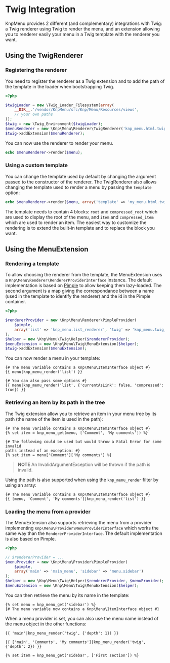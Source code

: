 Twig Integration
================

KnpMenu provides 2 different (and complementary) integrations with Twig:
a Twig renderer using Twig to render the menu, and an extension allowing
you to renderer easily your menu in a Twig template with the renderer you
want.

Using the TwigRenderer
-----------------------

### Registering the renderer

You need to register the renderer as a Twig extension and to add the path
of the template in the loader when bootstrapping Twig.

```php
<?php

$twigLoader = new \Twig_Loader_Filesystem(array(
    __DIR__.'/vendor/KnpMenu/src/Knp/Menu/Resources/views',
    // your own paths
));
$twig = new \Twig_Environment($twigLoader);
$menuRenderer = new \Knp\Menu\Renderer\TwigRenderer('knp_menu.html.twig');
$twig->addExtension($menuRenderer);
```

You can now use the renderer to render your menu.

```php
echo $menuRenderer->render($menu);
```

### Using a custom template

You can change the template used by default by changing the argument passed
to the constructor of the renderer.
The TwigRenderer also allows changing the template used to render a menu by
passing the `template` option:

```php
echo $menuRenderer->render($menu, array('template' => 'my_menu.html.twig'));
```

The template needs to contain 4 blocks: `root` and `compressed_root` which
are used to display the root of the menu, and `item` and `compressed_item`
which are used to render an item. The easiest way to customize the rendering
is to extend the built-in template and to replace the block you want.

Using the MenuExtension
-----------------------

### Rendering a template

To allow choosing the renderer from the template, the MenuExtension uses
a `Knp\Menu\Renderer\RendererProviderInterface` instance.
The default implementation is based on [Pimple](http://pimple-project.org/)
to allow keeping them lazy-loaded. The second argument is a map giving the
correspondance between a name (used in the template to identify the renderer)
and the id in the Pimple container.

```php
<?php

$rendererProvider = new \Knp\Menu\Renderer\PimpleProvider(
    $pimple,
    array('list' => 'knp_menu.list_renderer', 'twig' => 'knp_menu.twig_renderer')
);
$helper = new \Knp\Menu\Twig\Helper($rendererProvider);
$menuExtension = new \Knp\Menu\Twig\MenuExtension($helper);
$twig->addExtension($menuExtension);
```

You can now render a menu in your template:

```jinja
{# The menu variable contains a Knp\Menu\ItemInterface object #}
{{ menu|knp_menu_render('list') }}

{# You can also pass some options #}
{{ menu|knp_menu_render('list', {'currentAsLink': false, 'compressed': true}) }}
```

### Retrieving an item by its path in the tree

The Twig extension allow you to retrieve an item in your menu tree by its
path (the name of the item is used in the path):

```jinja
{# The menu variable contains a Knp\Menu\ItemInterface object #}
{% set item = knp_menu_get(menu, ['Comment', 'My comments']) %}

{# The following could be used but would throw a Fatal Error for some invalid
paths instead of an exception: #}
{% set item = menu['Comment']['My comments'] %}
```

>**NOTE**
>An InvalidArgumentException will be thrown if the path is invalid.

Using the path is also supported when using the `knp_menu_render` filter
by using an array:

```jinja
{# The menu variable contains a Knp\Menu\ItemInterface object #}
{{ [menu, 'Comment', 'My comments']|knp_menu_render('list') }}
```

### Loading the menu from a provider

The MenuExtension also supports retrieving the menu from a provider implementing
`Knp\Menu\Provider\MenuProviderInterface` which works the same way than the
`RendererProviderInterface`. The default implementation is also based on
Pimple.

```php
<?php

// $rendererProvider = ...
$menuProvider = new \Knp\Menu\Provider\PimpleProvider(
    $pimple,
    array('main' => 'main_menu', 'sidebar' => 'menu.sidebar')
);
$helper = new \Knp\Menu\Twig\Helper($rendererProvider, $menuProvider);
$menuExtension = new \Knp\Menu\Twig\MenuExtension($helper);
```

You can then retrieve the menu by its name in the template:

```jinja
{% set menu = knp_menu_get('sidebar') %}
{# The menu variable now contains a Knp\Menu\ItemInterface object #}
```

When a menu provider is set, you can also use the menu name instead of the
menu object in the other functions:

```jinja
{{ 'main'|knp_menu_render('twig', {'depth': 1}) }}

{{ ['main', 'Comments', 'My comments']|knp_menu_render('twig', {'depth': 2}) }}

{% set item = knp_menu_get('sidebar', ['First section']) %}
```
